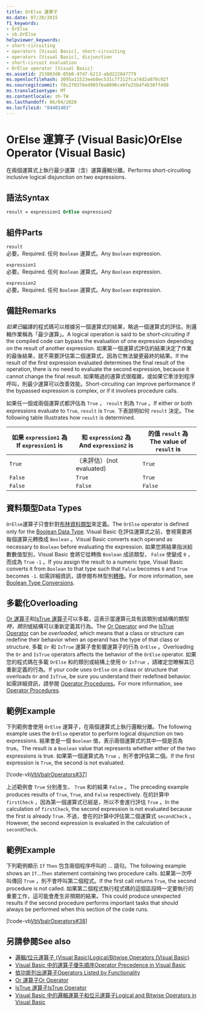 ```yaml
---
title: OrElse 運算子
ms.date: 07/20/2015
f1_keywords:
- OrElse
- vb.OrElse
helpviewer_keywords:
- short-circuiting
- operators [Visual Basic], short-circuiting
- operators [Visual Basic], disjunction
- short-circuit evaluation
- OrElse operator [Visual Basic]
ms.assetid: 253803d8-05b0-47d7-b213-abd222847779
ms.openlocfilehash: 3095a11523eeb8ec531c7f312fca74d2a070c92f
ms.sourcegitcommit: f8c270376ed905f6a8896ce0fe25b4f4b38ff498
ms.translationtype: MT
ms.contentlocale: zh-TW
ms.lasthandoff: 06/04/2020
ms.locfileid: "84401403"
---
```

# <a name="orelse-operator-visual-basic"></a><span data-ttu-id="39046-102">OrElse 運算子 (Visual Basic)</span><span class="sxs-lookup"><span data-stu-id="39046-102">OrElse Operator (Visual Basic)</span></span>
<span data-ttu-id="39046-103">在兩個運算式上執行最少運算（含）運算邏輯分離。</span><span class="sxs-lookup"><span data-stu-id="39046-103">Performs short-circuiting inclusive logical disjunction on two expressions.</span></span>  
  
## <a name="syntax"></a><span data-ttu-id="39046-104">語法</span><span class="sxs-lookup"><span data-stu-id="39046-104">Syntax</span></span>  
  
```vb
result = expression1 OrElse expression2  
```  
  
## <a name="parts"></a><span data-ttu-id="39046-105">組件</span><span class="sxs-lookup"><span data-stu-id="39046-105">Parts</span></span>  
 `result`  
 <span data-ttu-id="39046-106">必要。</span><span class="sxs-lookup"><span data-stu-id="39046-106">Required.</span></span> <span data-ttu-id="39046-107">任何 `Boolean` 運算式。</span><span class="sxs-lookup"><span data-stu-id="39046-107">Any `Boolean` expression.</span></span>  
  
 `expression1`  
 <span data-ttu-id="39046-108">必要。</span><span class="sxs-lookup"><span data-stu-id="39046-108">Required.</span></span> <span data-ttu-id="39046-109">任何 `Boolean` 運算式。</span><span class="sxs-lookup"><span data-stu-id="39046-109">Any `Boolean` expression.</span></span>  
  
 `expression2`  
 <span data-ttu-id="39046-110">必要。</span><span class="sxs-lookup"><span data-stu-id="39046-110">Required.</span></span> <span data-ttu-id="39046-111">任何 `Boolean` 運算式。</span><span class="sxs-lookup"><span data-stu-id="39046-111">Any `Boolean` expression.</span></span>  
  
## <a name="remarks"></a><span data-ttu-id="39046-112">備註</span><span class="sxs-lookup"><span data-stu-id="39046-112">Remarks</span></span>  
 <span data-ttu-id="39046-113">*如果已*編譯的程式碼可以根據另一個運算式的結果，略過一個運算式的評估，則邏輯作業稱為「最少運算」。</span><span class="sxs-lookup"><span data-stu-id="39046-113">A logical operation is said to be *short-circuiting* if the compiled code can bypass the evaluation of one expression depending on the result of another expression.</span></span> <span data-ttu-id="39046-114">如果第一個運算式評估的結果決定了作業的最後結果，就不需要評估第二個運算式，因為它無法變更最終的結果。</span><span class="sxs-lookup"><span data-stu-id="39046-114">If the result of the first expression evaluated determines the final result of the operation, there is no need to evaluate the second expression, because it cannot change the final result.</span></span> <span data-ttu-id="39046-115">如果略過的運算式很複雜，或如果它牽涉到程序呼叫，則最少運算可以改善效能。</span><span class="sxs-lookup"><span data-stu-id="39046-115">Short-circuiting can improve performance if the bypassed expression is complex, or if it involves procedure calls.</span></span>  
  
 <span data-ttu-id="39046-116">如果任一個或兩個運算式都評估為 `True` ， `result` 則為 `True` 。</span><span class="sxs-lookup"><span data-stu-id="39046-116">If either or both expressions evaluate to `True`, `result` is `True`.</span></span> <span data-ttu-id="39046-117">下表說明如何 `result` 決定。</span><span class="sxs-lookup"><span data-stu-id="39046-117">The following table illustrates how `result` is determined.</span></span>  
  
|<span data-ttu-id="39046-118">如果 `expression1` 為 </span><span class="sxs-lookup"><span data-stu-id="39046-118">If `expression1` is</span></span>|<span data-ttu-id="39046-119">和 `expression2` 為</span><span class="sxs-lookup"><span data-stu-id="39046-119">And `expression2` is</span></span>|<span data-ttu-id="39046-120">的值 `result` 為</span><span class="sxs-lookup"><span data-stu-id="39046-120">The value of `result` is</span></span>|  
|-------------------------|--------------------------|------------------------------|  
|`True`|<span data-ttu-id="39046-121">（未評估）</span><span class="sxs-lookup"><span data-stu-id="39046-121">(not evaluated)</span></span>|`True`|  
|`False`|`True`|`True`|  
|`False`|`False`|`False`|  
  
## <a name="data-types"></a><span data-ttu-id="39046-122">資料類型</span><span class="sxs-lookup"><span data-stu-id="39046-122">Data Types</span></span>  
 <span data-ttu-id="39046-123">`OrElse`運算子只會針對[布林資料類型](../data-types/boolean-data-type.md)來定義。</span><span class="sxs-lookup"><span data-stu-id="39046-123">The `OrElse` operator is defined only for the [Boolean Data Type](../data-types/boolean-data-type.md).</span></span> <span data-ttu-id="39046-124">Visual Basic 在評估運算式之前，會視需要將每個運算元轉換成 `Boolean` 。</span><span class="sxs-lookup"><span data-stu-id="39046-124">Visual Basic converts each operand as necessary to `Boolean` before evaluating the expression.</span></span> <span data-ttu-id="39046-125">如果您將結果指派給數數值型別，Visual Basic 會將它從轉換 `Boolean` 成該類型， `False` 使變成 `0` ，而成為 `True` `-1` 。</span><span class="sxs-lookup"><span data-stu-id="39046-125">If you assign the result to a numeric type, Visual Basic converts it from `Boolean` to that type such that `False` becomes `0` and `True` becomes `-1`.</span></span>
<span data-ttu-id="39046-126">如需詳細資訊，請參閱布林型別[轉換](../data-types/boolean-data-type.md#type-conversions)。</span><span class="sxs-lookup"><span data-stu-id="39046-126">For more information, see [Boolean Type Conversions](../data-types/boolean-data-type.md#type-conversions).</span></span>
  
## <a name="overloading"></a><span data-ttu-id="39046-127">多載化</span><span class="sxs-lookup"><span data-stu-id="39046-127">Overloading</span></span>  
 <span data-ttu-id="39046-128">[Or 運算子](or-operator.md)和[IsTrue 運算子](istrue-operator.md)可以多載，這表示當運算元具有該類別或結構的類型*時，類別*或結構可以重新定義其行為。</span><span class="sxs-lookup"><span data-stu-id="39046-128">The [Or Operator](or-operator.md) and the [IsTrue Operator](istrue-operator.md) can be *overloaded*, which means that a class or structure can redefine their behavior when an operand has the type of that class or structure.</span></span> <span data-ttu-id="39046-129">多載 `Or` 和 `IsTrue` 運算子會影響運算子的行為 `OrElse` 。</span><span class="sxs-lookup"><span data-stu-id="39046-129">Overloading the `Or` and `IsTrue` operators affects the behavior of the `OrElse` operator.</span></span> <span data-ttu-id="39046-130">如果您的程式碼在多載 `OrElse` 和的類別或結構上使用 `Or` `IsTrue` ，請確定您瞭解其已重新定義的行為。</span><span class="sxs-lookup"><span data-stu-id="39046-130">If your code uses `OrElse` on a class or structure that overloads `Or` and `IsTrue`, be sure you understand their redefined behavior.</span></span> <span data-ttu-id="39046-131">如需詳細資訊，請參閱 [Operator Procedures](../../programming-guide/language-features/procedures/operator-procedures.md)。</span><span class="sxs-lookup"><span data-stu-id="39046-131">For more information, see [Operator Procedures](../../programming-guide/language-features/procedures/operator-procedures.md).</span></span>  
  
## <a name="example"></a><span data-ttu-id="39046-132">範例</span><span class="sxs-lookup"><span data-stu-id="39046-132">Example</span></span>  
 <span data-ttu-id="39046-133">下列範例會使用 `OrElse` 運算子，在兩個運算式上執行邏輯分離。</span><span class="sxs-lookup"><span data-stu-id="39046-133">The following example uses the `OrElse` operator to perform logical disjunction on two expressions.</span></span> <span data-ttu-id="39046-134">結果會是一個 `Boolean` 值，表示兩個運算式的其中一個是否為 true。</span><span class="sxs-lookup"><span data-stu-id="39046-134">The result is a `Boolean` value that represents whether either of the two expressions is true.</span></span> <span data-ttu-id="39046-135">如果第一個運算式為 `True` ，則不會評估第二個。</span><span class="sxs-lookup"><span data-stu-id="39046-135">If the first expression is `True`, the second is not evaluated.</span></span>  
  
 [!code-vb[VbVbalrOperators#37](~/samples/snippets/visualbasic/VS_Snippets_VBCSharp/VbVbalrOperators/VB/Class1.vb#37)]  
  
 <span data-ttu-id="39046-136">上述範例會 `True` 分別產生、 `True` 和的結果 `False` 。</span><span class="sxs-lookup"><span data-stu-id="39046-136">The preceding example produces results of `True`, `True`, and `False` respectively.</span></span> <span data-ttu-id="39046-137">在的計算中 `firstCheck` ，因為第一個運算式已經是，所以不會進行評估 `True` 。</span><span class="sxs-lookup"><span data-stu-id="39046-137">In the calculation of `firstCheck`, the second expression is not evaluated because the first is already `True`.</span></span> <span data-ttu-id="39046-138">不過，會在的計算中評估第二個運算式 `secondCheck` 。</span><span class="sxs-lookup"><span data-stu-id="39046-138">However, the second expression is evaluated in the calculation of `secondCheck`.</span></span>  
  
## <a name="example"></a><span data-ttu-id="39046-139">範例</span><span class="sxs-lookup"><span data-stu-id="39046-139">Example</span></span>  
 <span data-ttu-id="39046-140">下列範例顯示 `If` `Then` 包含兩個程序呼叫的 ... 語句。</span><span class="sxs-lookup"><span data-stu-id="39046-140">The following example shows an `If`...`Then` statement containing two procedure calls.</span></span> <span data-ttu-id="39046-141">如果第一次呼叫傳回 `True` ，則不會呼叫第二個程式。</span><span class="sxs-lookup"><span data-stu-id="39046-141">If the first call returns `True`, the second procedure is not called.</span></span> <span data-ttu-id="39046-142">如果第二個程式執行程式碼的這個區段時一定要執行的重要工作，這可能會產生非預期的結果。</span><span class="sxs-lookup"><span data-stu-id="39046-142">This could produce unexpected results if the second procedure performs important tasks that should always be performed when this section of the code runs.</span></span>  
  
 [!code-vb[VbVbalrOperators#38](~/samples/snippets/visualbasic/VS_Snippets_VBCSharp/VbVbalrOperators/VB/Class1.vb#38)]  
  
## <a name="see-also"></a><span data-ttu-id="39046-143">另請參閱</span><span class="sxs-lookup"><span data-stu-id="39046-143">See also</span></span>

- [<span data-ttu-id="39046-144">邏輯/位元運算子 (Visual Basic)</span><span class="sxs-lookup"><span data-stu-id="39046-144">Logical/Bitwise Operators (Visual Basic)</span></span>](logical-bitwise-operators.md)
- [<span data-ttu-id="39046-145">Visual Basic 中的運算子優先順序</span><span class="sxs-lookup"><span data-stu-id="39046-145">Operator Precedence in Visual Basic</span></span>](operator-precedence.md)
- [<span data-ttu-id="39046-146">依功能列出運算子</span><span class="sxs-lookup"><span data-stu-id="39046-146">Operators Listed by Functionality</span></span>](operators-listed-by-functionality.md)
- [<span data-ttu-id="39046-147">Or 運算子</span><span class="sxs-lookup"><span data-stu-id="39046-147">Or Operator</span></span>](or-operator.md)
- [<span data-ttu-id="39046-148">IsTrue 運算子</span><span class="sxs-lookup"><span data-stu-id="39046-148">IsTrue Operator</span></span>](istrue-operator.md)
- [<span data-ttu-id="39046-149">Visual Basic 中的邏輯運算子和位元運算子</span><span class="sxs-lookup"><span data-stu-id="39046-149">Logical and Bitwise Operators in Visual Basic</span></span>](../../programming-guide/language-features/operators-and-expressions/logical-and-bitwise-operators.md)
